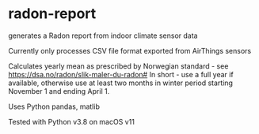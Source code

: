 # radon-report
generates a Radon report from indoor climate sensor data

Currently only processes CSV file format exported from AirThings sensors

Calculates yearly mean as prescribed by Norwegian standard - see https://dsa.no/radon/slik-maler-du-radon#
In short - use a full year if available, otherwise use at least two months in winter period starting November 1 and ending April 1.

Uses Python pandas, matlib

Tested with Python v3.8 on macOS v11
